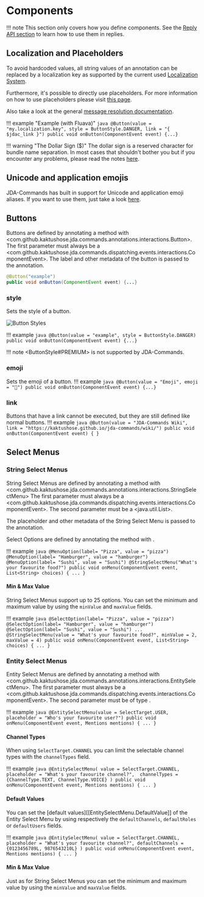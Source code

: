 # Components
!!! note
    This section only covers how you define components. See the [Reply API section](./reply.md) to learn how to use them
    in replies.

## Localization and Placeholders
To avoid hardcoded values, all string values of an annotation can be replaced by a localization key as supported by the
current used [Localization System](../message/localization.md).

Furthermore, it's possible to directly use placeholders.
For more information on how to use placeholders please visit [this page](../message/placeholder.md).

Also take a look at the general [message resolution documentation](../message/overview.md).

!!! example "Example (with Fluava)"
    ```java
    @Button(value = "my.localization.key", style = ButtonStyle.DANGER, link = "{ $jdac_link }")
    public void onButton(ComponentEvent event) {...}
    ```

!!! warning "The Dollar Sign ($)"
    The dollar sign is a reserved character for bundle name separation.
    In most cases that shouldn't bother you but if you encounter any problems,
    please read the notes [here](../message/localization.md#the-dollar-character).

## Unicode and application emojis
JDA-Commands has built in support for Unicode and application emoji aliases.
If you want to use them, just take a look [here](../message/emojis.md).

## Buttons
Buttons are defined by annotating a method with <com.github.kaktushose.jda.commands.annotations.interactions.Button>. 
The first parameter must always be a <com.github.kaktushose.jda.commands.dispatching.events.interactions.ComponentEvent>.
The label and other metadata of the button is passed to the annotation.
```java
@Button("example")
public void onButton(ComponentEvent event) {...}
```

### style
Sets the style of a button.

![Button Styles](https://jda.wiki/assets/images/interactions/ButtonExamples.png)

!!! example
    ```java
    @Button(value = "example", style = ButtonStyle.DANGER)
    public void onButton(ComponentEvent event) {...}
    ```

!!! note
    <ButtonStyle#PREMIUM> is not supported by JDA-Commands.

### emoji
Sets the emoji of a button.
!!! example
    ```java
    @Button(value = "Emoji", emoji = "🤗")
    public void onButton(ComponentEvent event) {...}
    ```

### link
Buttons that have a link cannot be executed, but they are still defined like normal buttons.
!!! example
    ```java
    @Button(value = "JDA-Commands Wiki", link = "https://kaktushose.github.io/jda-commands/wiki/")
    public void onButton(ComponentEvent event) { }
    ```

## Select Menus
### String Select Menus
String Select Menus are defined by annotating a method with <com.github.kaktushose.jda.commands.annotations.interactions.StringSelectMenu>
The first parameter must always be a <com.github.kaktushose.jda.commands.dispatching.events.interactions.ComponentEvent>.
The second parameter must be a <java.util.List>.

The placeholder and other metadata of the String Select Menu is passed to the annotation. 

Select Options are defined by annotating the method with <MenuOption>.

!!! example
    ```java
    @MenuOption(label= "Pizza", value = "pizza")
    @MenuOption(label= "Hamburger", value = "hamburger")
    @MenuOption(label= "Sushi", value = "Sushi")
    @StringSelectMenu("What's your favourite food?")
    public void onMenu(ComponentEvent event, List<String> choices) { ... }
    ```

#### Min & Max Value
String Select Menus support up to 25 options. You can set the minimum and maximum value by using the `minValue` and 
`maxValue` fields.

!!! example
    ```java
    @SelectOption(label= "Pizza", value = "pizza")
    @SelectOption(label= "Hamburger", value = "hamburger")
    @SelectOption(label= "Sushi", value = "Sushi")
    ...
    @StringSelectMenu(value = "What's your favourite food?", minValue = 2, maxValue = 4)
    public void onMenu(ComponentEvent event, List<String> choices) { ... }
    ```

### Entity Select Menus
Entity Select Menus are defined by annotating a method with <com.github.kaktushose.jda.commands.annotations.interactions.EntitySelectMenu>.
The first parameter must always be a <com.github.kaktushose.jda.commands.dispatching.events.interactions.ComponentEvent>.
The second parameter must be of type <Mentions>.

!!! example
    ```java
    @EntitySelectMenu(value = SelectTarget.USER, placeholder = "Who's your favourite user?")
    public void onMenu(ComponentEvent event, Mentions mentions) { ... }
    ```

#### Channel Types
When using `SelectTarget.CHANNEL` you can limit the selectable channel types with the `channelTypes` field.

!!! example
    ```java
    @EntitySelectMenu(
                value = SelectTarget.CHANNEL, 
                placeholder = "What's your favourite channel?", 
                channelTypes = {ChannelType.TEXT, ChannelType.VOICE}
    )
    public void onMenu(ComponentEvent event, Mentions mentions) { ... }
    ```

#### Default Values
You can set the [default values][[EntitySelectMenu.DefaultValue]]
of the Entity Select Menu by using respectively the `defaultChannels`, `defaultRoles` or `defaultUsers` fields. 

!!! example
    ```java
    @EntitySelectMenu(
                value = SelectTarget.CHANNEL, 
                placeholder = "What's your favourite channel?",
                defaultChannels = {0123456789L, 9876543210L}
    )
    public void onMenu(ComponentEvent event, Mentions mentions) { ... }
    ```

#### Min & Max Value
Just as for String Select Menus you can set the minimum and maximum value by using the `minValue` and `maxValue` fields.